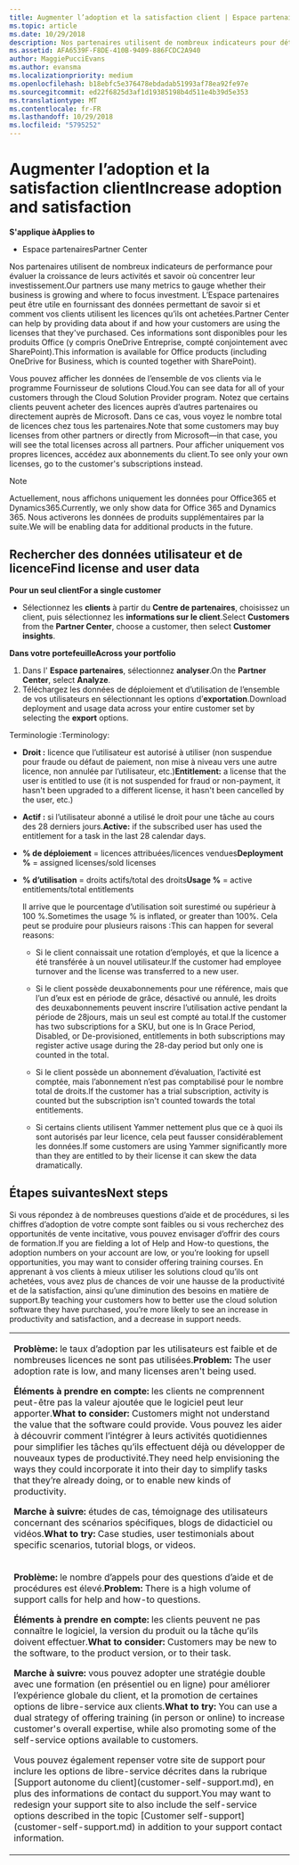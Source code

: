 ```yaml
---
title: Augmenter l’adoption et la satisfaction client | Espace partenaires
ms.topic: article
ms.date: 10/29/2018
description: Nos partenaires utilisent de nombreux indicateurs pour déterminer si leur entreprise se développe et cibler leur investissement. L’Espace partenaires peut être utile en fournissant des données permettant de savoir si et comment vos clients utilisent les licences qu’ils ont achetées.
ms.assetid: AFA6539F-F8DE-410B-9409-886FCDC2A940
author: MaggiePucciEvans
ms.author: evansma
ms.localizationpriority: medium
ms.openlocfilehash: b18ebfc5e376478ebdadab51993af78ea92fe97e
ms.sourcegitcommit: ed22f6825d3af1d19385198b4d511e4b39d5e353
ms.translationtype: MT
ms.contentlocale: fr-FR
ms.lasthandoff: 10/29/2018
ms.locfileid: "5795252"
---
```

# <a name="increase-adoption-and-satisfaction"></a><span data-ttu-id="c2f44-104">Augmenter l’adoption et la satisfaction client</span><span class="sxs-lookup"><span data-stu-id="c2f44-104">Increase adoption and satisfaction</span></span>

**<span data-ttu-id="c2f44-105">S'applique à</span><span class="sxs-lookup"><span data-stu-id="c2f44-105">Applies to</span></span>**

-  <span data-ttu-id="c2f44-106">Espace partenaires</span><span class="sxs-lookup"><span data-stu-id="c2f44-106">Partner Center</span></span>

<span data-ttu-id="c2f44-107">Nos partenaires utilisent de nombreux indicateurs de performance pour évaluer la croissance de leurs activités et savoir où concentrer leur investissement.</span><span class="sxs-lookup"><span data-stu-id="c2f44-107">Our partners use many metrics to gauge whether their business is growing and where to focus investment.</span></span> <span data-ttu-id="c2f44-108">L’Espace partenaires peut être utile en fournissant des données permettant de savoir si et comment vos clients utilisent les licences qu’ils ont achetées.</span><span class="sxs-lookup"><span data-stu-id="c2f44-108">Partner Center can help by providing data about if and how your customers are using the licenses that they've purchased.</span></span> <span data-ttu-id="c2f44-109">Ces informations sont disponibles pour les produits Office (y compris OneDrive&nbsp;Entreprise, compté conjointement avec SharePoint).</span><span class="sxs-lookup"><span data-stu-id="c2f44-109">This information is available for Office products (including OneDrive for Business, which is counted together with SharePoint).</span></span>

<span data-ttu-id="c2f44-110">Vous pouvez afficher les données de l’ensemble de vos clients via le programme Fournisseur de solutions Cloud.</span><span class="sxs-lookup"><span data-stu-id="c2f44-110">You can see data for all of your customers through the Cloud Solution Provider program.</span></span> <span data-ttu-id="c2f44-111">Notez que certains clients peuvent acheter des licences auprès d’autres partenaires ou directement auprès de Microsoft. Dans ce cas, vous voyez le nombre total de licences chez tous les partenaires.</span><span class="sxs-lookup"><span data-stu-id="c2f44-111">Note that some customers may buy licenses from other partners or directly from Microsoft—in that case, you will see the total licenses across all partners.</span></span> <span data-ttu-id="c2f44-112">Pour afficher uniquement vos propres licences, accédez aux abonnements du client.</span><span class="sxs-lookup"><span data-stu-id="c2f44-112">To see only your own licenses, go to the customer's subscriptions instead.</span></span>

> [!NOTE]  
>  <span data-ttu-id="c2f44-113">Actuellement, nous affichons uniquement les données pour Office365 et Dynamics365.</span><span class="sxs-lookup"><span data-stu-id="c2f44-113">Currently, we only show data for Office 365 and Dynamics 365.</span></span> <span data-ttu-id="c2f44-114">Nous activerons les données de produits supplémentaires par la suite.</span><span class="sxs-lookup"><span data-stu-id="c2f44-114">We will be enabling data for additional products in the future.</span></span>

## <a name="find-license-and-user-data"></a><span data-ttu-id="c2f44-115">Rechercher des données utilisateur et de licence</span><span class="sxs-lookup"><span data-stu-id="c2f44-115">Find license and user data</span></span>


**<span data-ttu-id="c2f44-116">Pour un seul client</span><span class="sxs-lookup"><span data-stu-id="c2f44-116">For a single customer</span></span>**

-   <span data-ttu-id="c2f44-117">Sélectionnez les **clients** à partir du **Centre de partenaires**, choisissez un client, puis sélectionnez les **informations sur le client**.</span><span class="sxs-lookup"><span data-stu-id="c2f44-117">Select **Customers** from the **Partner Center**, choose a customer, then select **Customer insights**.</span></span>

**<span data-ttu-id="c2f44-118">Dans votre portefeuille</span><span class="sxs-lookup"><span data-stu-id="c2f44-118">Across your portfolio</span></span>**

1.  <span data-ttu-id="c2f44-119">Dans l' **Espace partenaires**, sélectionnez **analyser**.</span><span class="sxs-lookup"><span data-stu-id="c2f44-119">On the **Partner Center**, select **Analyze**.</span></span>
2.  <span data-ttu-id="c2f44-120">Téléchargez les données de déploiement et d’utilisation de l’ensemble de vos utilisateurs en sélectionnant les options d’**exportation**.</span><span class="sxs-lookup"><span data-stu-id="c2f44-120">Download deployment and usage data across your entire customer set by selecting the **export** options.</span></span>

<span data-ttu-id="c2f44-121">Terminologie&nbsp;:</span><span class="sxs-lookup"><span data-stu-id="c2f44-121">Terminology:</span></span>

-   <span data-ttu-id="c2f44-122">**Droit&nbsp;:** licence que l’utilisateur est autorisé à utiliser (non suspendue pour fraude ou défaut de paiement, non mise à niveau vers une autre licence, non annulée par l’utilisateur, etc.)</span><span class="sxs-lookup"><span data-stu-id="c2f44-122">**Entitlement:** a license that the user is entitled to use (it is not suspended for fraud or non-payment, it hasn't been upgraded to a different license, it hasn't been cancelled by the user, etc.)</span></span>

-   <span data-ttu-id="c2f44-123">**Actif&nbsp;:** si l’utilisateur abonné a utilisé le droit pour une tâche au cours des 28&nbsp;derniers jours.</span><span class="sxs-lookup"><span data-stu-id="c2f44-123">**Active:** if the subscribed user has used the entitlement for a task in the last 28 calendar days.</span></span>

-   <span data-ttu-id="c2f44-124">**% de déploiement**&nbsp;=&nbsp;licences attribuées/licences vendues</span><span class="sxs-lookup"><span data-stu-id="c2f44-124">**Deployment %** = assigned licenses/sold licenses</span></span>

-   <span data-ttu-id="c2f44-125">**% d’utilisation**&nbsp;=&nbsp;droits actifs/total des droits</span><span class="sxs-lookup"><span data-stu-id="c2f44-125">**Usage %** = active entitlements/total entitlements</span></span>

    <span data-ttu-id="c2f44-126">Il arrive que le pourcentage d’utilisation soit surestimé ou supérieur à 100&nbsp;%.</span><span class="sxs-lookup"><span data-stu-id="c2f44-126">Sometimes the usage % is inflated, or greater than 100%.</span></span> <span data-ttu-id="c2f44-127">Cela peut se produire pour plusieurs raisons&nbsp;:</span><span class="sxs-lookup"><span data-stu-id="c2f44-127">This can happen for several reasons:</span></span>

    -   <span data-ttu-id="c2f44-128">Si le client connaissait une rotation d’employés, et que la licence a été transférée à un nouvel utilisateur.</span><span class="sxs-lookup"><span data-stu-id="c2f44-128">If the customer had employee turnover and the license was transferred to a new user.</span></span>

    -   <span data-ttu-id="c2f44-129">Si le client possède deuxabonnements pour une référence, mais que l’un d’eux est en période de grâce, désactivé ou annulé, les droits des deuxabonnements peuvent inscrire l’utilisation active pendant la période de 28jours, mais un seul est compté au total.</span><span class="sxs-lookup"><span data-stu-id="c2f44-129">If the customer has two subscriptions for a SKU, but one is In Grace Period, Disabled, or De-provisioned, entitlements in both subscriptions may register active usage during the 28-day period but only one is counted in the total.</span></span>

    -   <span data-ttu-id="c2f44-130">Si le client possède un abonnement d’évaluation, l’activité est comptée, mais l’abonnement n’est pas comptabilisé pour le nombre total de droits.</span><span class="sxs-lookup"><span data-stu-id="c2f44-130">If the customer has a trial subscription, activity is counted but the subscription isn't counted towards the total entitlements.</span></span>

    -   <span data-ttu-id="c2f44-131">Si certains clients utilisent Yammer nettement plus que ce à quoi ils sont autorisés par leur licence, cela peut fausser considérablement les données.</span><span class="sxs-lookup"><span data-stu-id="c2f44-131">If some customers are using Yammer significantly more than they are entitled to by their license it can skew the data dramatically.</span></span>

## <a name="next-steps"></a><span data-ttu-id="c2f44-132">Étapes suivantes</span><span class="sxs-lookup"><span data-stu-id="c2f44-132">Next steps</span></span>


<span data-ttu-id="c2f44-133">Si vous répondez à de nombreuses questions d’aide et de procédures, si les chiffres d’adoption de votre compte sont faibles ou si vous recherchez des opportunités de vente incitative, vous pouvez envisager d’offrir des cours de formation.</span><span class="sxs-lookup"><span data-stu-id="c2f44-133">If you are fielding a lot of Help and How-to questions, the adoption numbers on your account are low, or you’re looking for upsell opportunities, you may want to consider offering training courses.</span></span> <span data-ttu-id="c2f44-134">En apprenant à vos clients à mieux utiliser les solutions cloud qu’ils ont achetées, vous avez plus de chances de voir une hausse de la productivité et de la satisfaction, ainsi qu’une diminution des besoins en matière de support.</span><span class="sxs-lookup"><span data-stu-id="c2f44-134">By teaching your customers how to better use the cloud solution software they have purchased, you’re more likely to see an increase in productivity and satisfaction, and a decrease in support needs.</span></span>

<table>
<colgroup>
<col width="100%" />
</colgroup>
<tbody>
<tr class="odd">
<td><p><span data-ttu-id="c2f44-135"><strong>Problème:</strong> le taux d’adoption par les utilisateurs est faible et de nombreuses licences ne sont pas utilisées.</span><span class="sxs-lookup"><span data-stu-id="c2f44-135"><strong>Problem:</strong> The user adoption rate is low, and many licenses aren't being used.</span></span></p>
<p><span data-ttu-id="c2f44-136"><strong>Éléments à prendre en compte:</strong> les clients ne comprennent peut-être pas la valeur ajoutée que le logiciel peut leur apporter.</span><span class="sxs-lookup"><span data-stu-id="c2f44-136"><strong>What to consider:</strong> Customers might not understand the value that the software could provide.</span></span> <span data-ttu-id="c2f44-137">Vous pouvez les aider à découvrir comment l’intégrer à leurs activités quotidiennes pour simplifier les tâches qu’ils effectuent déjà ou développer de nouveaux types de productivité.</span><span class="sxs-lookup"><span data-stu-id="c2f44-137">They need help envisioning the ways they could incorporate it into their day to simplify tasks that they’re already doing, or to enable new kinds of productivity.</span></span></p>
<p><span data-ttu-id="c2f44-138"><strong>Marche à suivre:</strong> études de cas, témoignage des utilisateurs concernant des scénarios spécifiques, blogs de didacticiel ou vidéos.</span><span class="sxs-lookup"><span data-stu-id="c2f44-138"><strong>What to try:</strong> Case studies, user testimonials about specific scenarios, tutorial blogs, or videos.</span></span></p></td>
</tr>
<tr class="even">
<td><p><span data-ttu-id="c2f44-139"><strong>Problème:</strong> le nombre d’appels pour des questions d’aide et de procédures est élevé.</span><span class="sxs-lookup"><span data-stu-id="c2f44-139"><strong>Problem:</strong> There is a high volume of support calls for help and how-to questions.</span></span></p>
<p><span data-ttu-id="c2f44-140"><strong>Éléments à prendre en compte:</strong> les clients peuvent ne pas connaître le logiciel, la version du produit ou la tâche qu’ils doivent effectuer.</span><span class="sxs-lookup"><span data-stu-id="c2f44-140"><strong>What to consider:</strong> Customers may be new to the software, to the product version, or to their task.</span></span></p>
<p><span data-ttu-id="c2f44-141"><strong>Marche à suivre:</strong> vous pouvez adopter une stratégie double avec une formation (en présentiel ou en ligne) pour améliorer l’expérience globale du client, et la promotion de certaines options de libre-service aux clients.</span><span class="sxs-lookup"><span data-stu-id="c2f44-141"><strong>What to try:</strong> You can use a dual strategy of offering training (in person or online) to increase customer's overall expertise, while also promoting some of the self-service options available to customers.</span></span></p>
<p><span data-ttu-id="c2f44-142">Vous pouvez également repenser votre site de support pour inclure les options de libre-service décrites dans la rubrique [Support autonome du client](customer-self-support.md), en plus des informations de contact du support.</span><span class="sxs-lookup"><span data-stu-id="c2f44-142">You may want to redesign your support site to also include the self-service options described in the topic [Customer self-support](customer-self-support.md) in addition to your support contact information.</span></span></p></td>
</tr>
</tbody>
</table>

 

 

 



